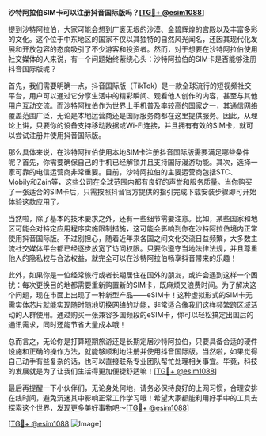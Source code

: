 **沙特阿拉伯SIM卡可以注册抖音国际版吗？[[TG💪+ @esim1088](https://t.me/s/esim1088)]**

提到沙特阿拉伯，大家可能会想到广袤无垠的沙漠、金碧辉煌的宫殿以及丰富多彩的文化。这个位于中东地区的国家不仅以其独特的自然风光闻名，还因其现代化发展和开放包容的态度吸引了不少游客和投资者。然而，对于想要在沙特阿拉伯使用社交媒体的人来说，有一个问题始终萦绕心头：沙特阿拉伯的SIM卡是否能够注册抖音国际版呢？

首先，我们需要明确一点，抖音国际版（TikTok）是一款全球流行的短视频社交平台，用户可以通过它分享生活中的精彩瞬间、观看他人创作的内容，甚至与其他用户互动交流。而沙特阿拉伯作为世界上手机普及率较高的国家之一，其通信网络覆盖范围广泛，无论是本地运营商还是国际服务商都在这里提供服务。因此，从理论上讲，只要你的设备支持移动数据或Wi-Fi连接，并且拥有有效的SIM卡，就可以尝试注册并使用抖音国际版。

那么具体来说，在沙特阿拉伯使用本地SIM卡注册抖音国际版需要满足哪些条件呢？首先，你需要确保自己的手机已经解锁并且支持国际漫游功能。其次，选择一家可靠的电信运营商非常重要。目前，沙特阿拉伯的主要运营商包括STC、Mobily和Zain等，这些公司在全球范围内都有良好的声誉和服务质量。当你购买了一张适合的SIM卡后，只需按照抖音官方提供的指引完成下载安装步骤即可开始体验这款应用了。

当然啦，除了基本的技术要求之外，还有一些细节需要注意。比如，某些国家和地区可能会对特定应用程序实施限制措施，这可能会影响到你在沙特阿拉伯境内正常使用抖音国际版。不过别担心，随着近年来各国之间文化交流日益频繁，大多数主流社交媒体平台都已经逐步放宽了访问权限。只要你遵守当地法律法规，并且尊重他人的隐私权与合法权益，就完全可以在沙特阿拉伯畅享抖音带来的乐趣！

此外，如果你是一位经常旅行或者长期居住在国外的朋友，或许会遇到这样一个困扰：每次更换目的地都需要重新购置新的SIM卡，既麻烦又浪费时间。为了解决这个问题，现在市面上出现了一种新型产品——eSIM卡！这种虚拟形式的SIM卡无需实体芯片就能实现随时随地切换网络的功能，非常适合像我们这样频繁跨区域活动的人群使用。通过购买一张兼容多国频段的eSIM卡，你可以轻松搞定出国后的通讯需求，同时还能节省大量成本哦！

总而言之，无论你是打算短期旅游还是长期定居沙特阿拉伯，只要具备合适的硬件设施和正确的操作方法，就能够顺利地注册并使用抖音国际版。当然啦，如果觉得自己动手有些复杂的话，也可以直接联系专业团队帮忙处理相关事宜。毕竟，科技的发展就是为了让我们生活得更加便捷舒适嘛！[[TG💪+ @esim1088](https://t.me/s/esim1088)]

最后再提醒一下小伙伴们，无论身处何地，请务必保持良好的上网习惯，合理安排在线时间，避免沉迷其中影响正常工作学习哦！希望大家都能利用好手中的工具去探索这个世界，发现更多美好事物吧～[[TG💪+ @esim1088](https://t.me/s/esim1088)] 

[[TG💪+ @esim1088](https://t.me/s/esim1088) ![Image](https://i.postimg.cc/4NQfJmqS/Snipaste-2025-05-13-00-14-12.png)]